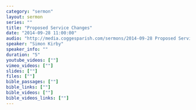 ```yaml
---
category: "sermon"
layout: sermon
series: ""
title: "Proposed Service Changes"
date: "2014-09-28 11:00:00"
audio: "http://media.coggesparish.com/sermons/2014-09-28 Proposed Service Changes.mp3"
speaker: "Simon Kirby"
speaker_info: ""
duration: "5"
youtube_videos: [""]
vimeo_videos: [""]
slides: [""]
files: [""]
bible_passages: [""]
bible_links: [""]
bible_videos: [""]
bible_videos_links: [""]
---
```


